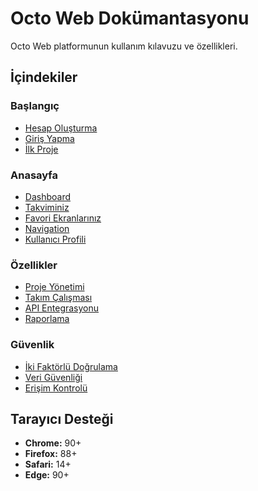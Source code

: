 # Octo Web Dokümantasyonu

Octo Web platformunun kullanım kılavuzu ve özellikleri.

## İçindekiler
  
  
### Başlangıç
- [Hesap Oluşturma](./getting-started#başlangıç)
- [Giriş Yapma](./getting-started#giriş-yapma)
- [İlk Proje](./getting-started#ilk-proje)

### Anasayfa
- [Dashboard](./homepage#dashboard)
- [Takviminiz](./homepage#takviminiz)
- [Favori Ekranlarınız](./homepage#favori-ekranlarınız)
- [Navigation](./homepage#gezinme-menüsü)
- [Kullanıcı Profili](./homepage#kullanıcı-profili)

### Özellikler
- [Proje Yönetimi](./features/projects.md)
- [Takım Çalışması](./features/collaboration.md)
- [API Entegrasyonu](./features/api.md)
- [Raporlama](./features/reporting.md)

### Güvenlik
- [İki Faktörlü Doğrulama](./security/2fa.md)
- [Veri Güvenliği](./security/data-protection.md)
- [Erişim Kontrolü](./security/access-control.md)

## Tarayıcı Desteği

- **Chrome:** 90+
- **Firefox:** 88+
- **Safari:** 14+
- **Edge:** 90+
